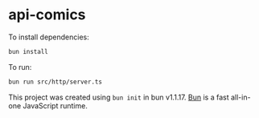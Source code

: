 # api-comics

To install dependencies:

```bash
bun install
```

To run:

```bash
bun run src/http/server.ts
```

This project was created using `bun init` in bun v1.1.17. [Bun](https://bun.sh) is a fast all-in-one JavaScript runtime.
